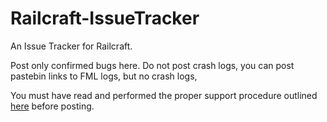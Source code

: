 Railcraft-IssueTracker
======================

An Issue Tracker for Railcraft.

Post only confirmed bugs here. Do not post crash logs, you can post pastebin links to FML logs, but no crash logs,

You must have read and performed the proper support procedure outlined [here](http://railcraft.wikispaces.com/Support+%28Info%29) before posting.
